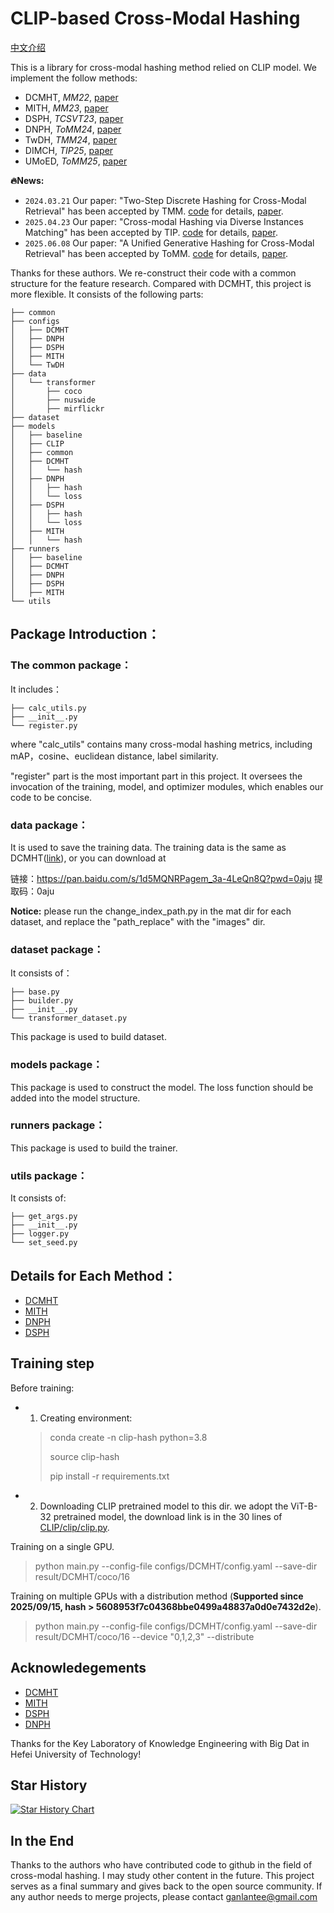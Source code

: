 # CLIP-based Cross-Modal Hashing

[中文介绍](./README_chinese.md)

This is a library for cross-modal hashing method relied on CLIP model. We implement the follow methods:
- DCMHT, _MM22_, [paper](https://dl.acm.org/doi/abs/10.1145/3503161.3548187)
- MITH, _MM23_, [paper](https://dl.acm.org/doi/10.1145/3581783.3612411)
- DSPH, _TCSVT23_, [paper](https://ieeexplore.ieee.org/document/10149001)
- DNPH, _ToMM24_, [paper](https://dl.acm.org/doi/10.1145/3643639)
- TwDH, _TMM24_, [paper](https://ieeexplore.ieee.org/document/10487033) 
- DIMCH, _TIP25_, [paper](https://ieeexplore.ieee.org/document/10974482)
- UMoED, _ToMM25_, [paper](https://dl.acm.org/doi/abs/10.1145/3744567)

**🔥News:** 
-  `2024.03.21` Our paper: "Two-Step Discrete Hashing for Cross-Modal Retrieval" has been accepted by TMM. [code](./runners/TwDH/README.md) for details, [paper](https://ieeexplore.ieee.org/document/10487033).
-  `2025.04.23` Our paper: "Cross-modal Hashing via Diverse Instances Matching" has been accepted by TIP. [code](./runners/DIMCH/README.md) for details, [paper](https://ieeexplore.ieee.org/document/10974482).
-  `2025.06.08` Our paper: "A Unified Generative Hashing for Cross-Modal Retrieval" has been accepted by ToMM. [code](./runners/UMoED/README.md) for details, [paper](https://dl.acm.org/doi/abs/10.1145/3744567).

Thanks for these authors. We re-construct their code with a common structure for the feature research. Compared with DCMHT, this project is more flexible. It consists of the following parts:

```
├── common
├── configs
│   ├── DCMHT
│   ├── DNPH
│   ├── DSPH
│   ├── MITH
│   └── TwDH
├── data
│   └── transformer
│       ├── coco
│       ├── nuswide
│       ├── mirflickr
├── dataset
├── models
│   ├── baseline
│   ├── CLIP
│   ├── common
│   ├── DCMHT
│   │   └── hash
│   ├── DNPH
│   │   ├── hash
│   │   └── loss
│   ├── DSPH
│   │   ├── hash
│   │   └── loss
│   ├── MITH
│   │   └── hash
├── runners
│   ├── baseline
│   ├── DCMHT
│   ├── DNPH
│   ├── DSPH
│   ├── MITH
└── utils
```

## Package Introduction：
### The common package：
It includes：
```
├── calc_utils.py
├── __init__.py
└── register.py
```
where "calc_utils" contains many cross-modal hashing metrics, including mAP，cosine、euclidean distance, label similarity.

"register" part is the most important part in this project. It oversees the invocation of the training, model, and optimizer modules, which enables our code to be concise. 
### data package：
It is used to save the training data. The training data is the same as DCMHT([link](https://github.com/kalenforn/DCHMT/tree/main)), or you can download at 

链接：https://pan.baidu.com/s/1d5MQNRPagem_3a-4LeQn8Q?pwd=0aju 
提取码：0aju

**Notice:** please run the change_index_path.py in the mat dir for each dataset, and replace the "path_replace" with the "images" dir.

### dataset package：
It consists of：
```
├── base.py
├── builder.py
├── __init__.py
└── transformer_dataset.py
```
This package is used to build dataset.

### models package：
This package is used to construct the model. The loss function should be added into the model structure.

### runners package：
This package is used to build the trainer.

### utils package：
It consists of:
```
├── get_args.py
├── __init__.py
├── logger.py
└── set_seed.py
```

## Details for Each Method：

- [DCMHT](./runners/DCMHT/README.md)
- [MITH](./runners/MITH/README.md)
- [DNPH](./runners/DNPH/README.md)
- [DSPH](./runners/DSPH/README.md)

## Training step


Before training:
- 1. Creating environment:
    > conda create -n clip-hash python=3.8
    >
    > source clip-hash
    >
    > pip install -r requirements.txt

- 2. Downloading CLIP pretrained model to this dir. we adopt the ViT-B-32 pretrained model, the download link is in the 30 lines of [CLIP/clip/clip.py](https://github.com/openai/CLIP/blob/main/clip/clip.py).

Training on a single GPU.
> python main.py --config-file configs/DCMHT/config.yaml --save-dir result/DCMHT/coco/16

Training on multiple GPUs with a distribution method (**Supported since 2025/09/15, hash > 5608953f7c04368bbe0499a48837a0d0e7432d2e**).
> python main.py --config-file configs/DCMHT/config.yaml --save-dir result/DCMHT/coco/16 --device "0,1,2,3" --distribute

## Acknowledegements

- [DCMHT](https://github.com/kalenforn/DCHMT/tree/main)
- [MITH](https://github.com/DarrenZZhang/MITH)
- [DSPH](https://github.com/QinLab-WFU/DSPH)
- [DNPH](https://github.com/QinLab-WFU/OUR-DNPH)

Thanks for the Key Laboratory of Knowledge Engineering with Big Dat in Hefei University of Technology!

## Star History

[![Star History Chart](https://api.star-history.com/svg?repos=kalenforn/clip-based-cross-modal-hash&type=Date)](https://star-history.com/#kalenforn/clip-based-cross-modal-hash&Date)

## In the End
Thanks to the authors who have contributed code to github in the field of cross-modal hashing. I may study other content in the future. This project serves as a final summary and gives back to the open source community. If any author needs to merge projects, please contact ganlantee@gmail.com
